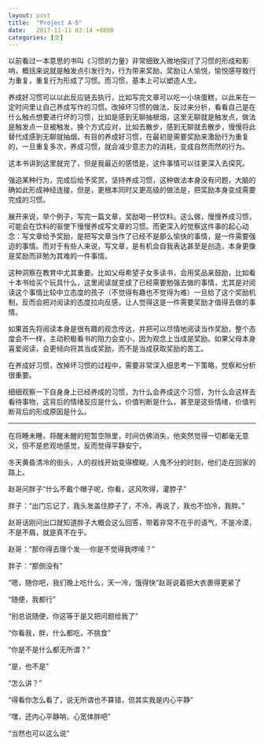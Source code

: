 ```yaml
---
layout: post
title:  "Project A-5"
date:   2017-11-11 03:14 +0800
categories: [文]
---
```


以前看过一本意思的书叫《习惯的力量》非常细致入微地探讨了习惯的形成和影响，概括来说就是触发点引发行为，行为带来奖励，奖励让人愉悦，愉悦感导致行为重复，重复行为形成了习惯。而习惯，基本上可以塑造人生。

养成好习惯可以以此反应链去执行，比如写完文章可以吃一小块蛋糕，以此来在一定时间里让自己养成写作的习惯。改掉坏习惯的做法，反过来分析，看看自己是在什么触点想要进行坏的习惯，比如是感到无聊抽根烟，这里无聊就是触发点，做法是触发点一旦被触发，换个方式应对，比如去散步，感到无聊就去散步，慢慢将此替代成感到无聊就抽烟。有目的养成好习惯，在最初是需要奖励来激励行为重复的，一旦重复多次，养成习惯，就会减少意志力的消耗，变成自然而然的行为。

这本书讲到这里就完了，但是我最近的感悟是，这件事情可以往更深入去探究。

强迫某种行为，完成后给予奖赏，坚持养成习惯，这种做法本身没有问题，大脑的确如此形成神经连接，但是，更根本同时又更高级的做法是，把奖励本身变成需要完成的习惯。

展开来说，举个例子，写完一篇文章，奖励喝一杯饮料。这么做，慢慢养成习惯，可能会在饮料的驱使下慢慢养成写文章的习惯。而更深入的觉察这件事的起心动念：写文章给予奖励，是把写文章当作了已经不是那么愉快的事情，是一件需要强迫的事情。而对于有些人来说，写文章，是有机会自我表达甚至是创造，本身更像是奖励而非勉为其难的一件事情。

这种洞察在教育中尤其重要。比如父母希望子女多读书，会用奖品来鼓励，比如看十本书给买个玩具什么，这里阅读就变成了已经需要勉强去做的事情，尤其是对阅读这个事情比较中立态度的孩子（不觉得有趣也不觉得为难）一旦给了这个奖励机制，反而会把对阅读的态度拉向反感，让人觉得这是一件需要奖励才值得去做的事情。

如果首先将阅读本身是很有趣的观念传达，并把可以尽情地阅读当作奖励，整个态度会不一样，主动积极看书的阻力会变小，因为观念上当成是奖励。如果父母本身喜爱阅读，会更倾向将其当成奖励，而不是当成获取奖励的苦工。

在养成好习惯，改掉坏习惯的过程中，需要非常深入细思考一下策略，觉察和分析很重要。

细细观察一下自身身上已经养成的习惯，为什么会养成这个习惯，为什么会这样去看待事物，这背后的情绪反应是什么，价值判断是什么，甚至是这些情绪，价值判断背后的形成原因是什么。



---





在将睡未睡，将醒未醒的短暂空隙里，时间仿佛消失，他突然觉得一切都毫无意义，但不是悲观地感觉，反而觉得平静安宁。

冬天黄昏清冷的街头，人的视线开始变得模糊，人鬼不分的时刻，他们走在回家的路上。

赵哥问胖子“什么不戴个帽子呢，你看，这风吹得，灌脖子”

胖子：“出门忘记了，我头发盖住脖子了，不冷，再说了，我也不怕冷，我胖。”

赵哥话刚问出口就知道胖子大概会这么回答，带着非常不在乎的语气，不是冷漠，不是不屑，就是真不在乎。

赵哥：“那你得去理个发·····你是不觉得我啰嗦？”

胖子：“那倒没有”

“嗯，随你吧，我们晚上吃什么，天一冷，饿得快”赵哥说着把大衣裹得更紧了

“随便，我都行”

“别总说随便，你这等于是又把问题给我了”

“你看我，胖，什么都吃，不挑食”

“你是不是什么都无所谓？”

“是，也不是”

“怎么讲？”

“得看你怎么看了，说无所谓也不算错，但其实我是内心平静”

“嘿，还内心平静呐，心宽体胖吧”

“当然也可以这么说”
